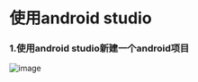 使用android studio
===================================
### 1.使用android studio新建一个android项目
![image](https://github.com/jinzekid/cordova-native-hybirdDev/blob/master/src/imgs/CordovaIntegrateIntoAndroid/1.png)

